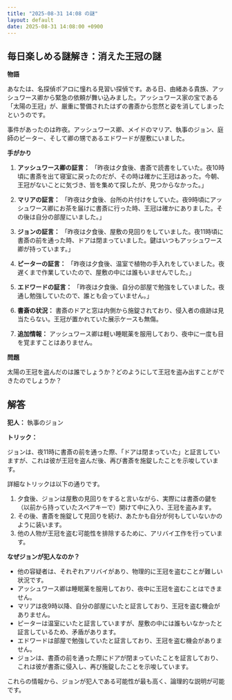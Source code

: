 ```yaml
---
title: "2025-08-31 14:08 の謎"
layout: default
date: 2025-08-31 14:08:00 +0900
---
```

## 毎日楽しめる謎解き：消えた王冠の謎

**物語**

あなたは、名探偵ポアロに憧れる見習い探偵です。ある日、由緒ある貴族、アッシュワース卿から緊急の依頼が舞い込みました。アッシュワース家の宝である「太陽の王冠」が、厳重に警備されたはずの書斎から忽然と姿を消してしまったというのです。

事件があったのは昨夜。アッシュワース卿、メイドのマリア、執事のジョン、庭師のピーター、そして卿の甥であるエドワードが屋敷にいました。

**手がかり**

1.  **アッシュワース卿の証言：** 「昨夜は夕食後、書斎で読書をしていた。夜10時頃に書斎を出て寝室に戻ったのだが、その時は確かに王冠はあった。今朝、王冠がないことに気づき、皆を集めて探したが、見つからなかった。」

2.  **マリアの証言：** 「昨夜は夕食後、台所の片付けをしていた。夜9時頃にアッシュワース卿にお茶を届けに書斎に行った時、王冠は確かにありました。その後は自分の部屋にいました。」

3.  **ジョンの証言：** 「昨夜は夕食後、屋敷の見回りをしていました。夜11時頃に書斎の前を通った時、ドアは閉まっていました。鍵はいつもアッシュワース卿が持っています。」

4.  **ピーターの証言：** 「昨夜は夕食後、温室で植物の手入れをしていました。夜遅くまで作業していたので、屋敷の中には誰もいませんでした。」

5.  **エドワードの証言：** 「昨夜は夕食後、自分の部屋で勉強をしていました。夜通し勉強していたので、誰とも会っていません。」

6.  **書斎の状況：** 書斎のドアと窓は内側から施錠されており、侵入者の痕跡は見当たらない。王冠が置かれていた展示ケースも無傷。

7.  **追加情報：** アッシュワース卿は軽い睡眠薬を服用しており、夜中に一度も目を覚ますことはありません。

**問題**

太陽の王冠を盗んだのは誰でしょうか？どのようにして王冠を盗み出すことができたのでしょうか？

## 解答

**犯人：** 執事のジョン

**トリック：**

ジョンは、夜11時に書斎の前を通った際、「ドアは閉まっていた」と証言していますが、これは彼が王冠を盗んだ後、再び書斎を施錠したことを示唆しています。

詳細なトリックは以下の通りです。

1.  夕食後、ジョンは屋敷の見回りをすると言いながら、実際には書斎の鍵を（以前から持っていたスペアキーで）開けて中に入り、王冠を盗みます。
2.  その後、書斎を施錠して見回りを続け、あたかも自分が何もしていないかのように装います。
3.  他の人物が王冠を盗む可能性を排除するために、アリバイ工作を行っています。

**なぜジョンが犯人なのか？**

*   他の容疑者は、それぞれアリバイがあり、物理的に王冠を盗むことが難しい状況です。
*   アッシュワース卿は睡眠薬を服用しており、夜中に王冠を盗むことはできません。
*   マリアは夜9時以降、自分の部屋にいたと証言しており、王冠を盗む機会がありません。
*   ピーターは温室にいたと証言していますが、屋敷の中には誰もいなかったと証言しているため、矛盾があります。
*   エドワードは部屋で勉強していたと証言しており、王冠を盗む機会がありません。
*   ジョンは、書斎の前を通った際にドアが閉まっていたことを証言しており、これは彼が書斎に侵入し、再び施錠したことを示唆しています。

これらの情報から、ジョンが犯人である可能性が最も高く、論理的な説明が可能です。
